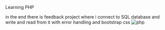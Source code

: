 Learning PHP

in the end there is feedback project where i connect to SQL database and write and read from it with error handling and bootstrap css
![php](https://user-images.githubusercontent.com/84022755/220670791-f82b9f00-95bd-4f76-a081-f0251c04e613.gif)
